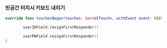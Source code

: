 ### 빈공간 터치시 키보드 내리기

```swift
override func touchesBegan(touches: Set<UITouch>, withEvent event: UIEvent?) {

        userIDField.resignFirstResponder()

        userPWField.resignFirstResponder()
}

```

